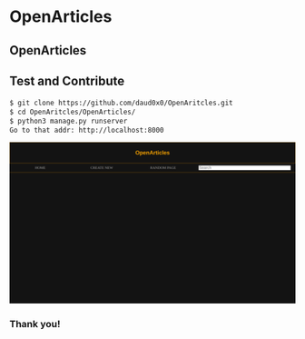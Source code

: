 # OpenArticles
OpenArticles
---

## Test and Contribute
	$ git clone https://github.com/daud0x0/OpenAritcles.git
	$ cd OpenAritcles/OpenArticles/
	$ python3 manage.py runserver
	Go to that addr: http://localhost:8000

![Image](/src/screenshot.png)

### Thank you!
